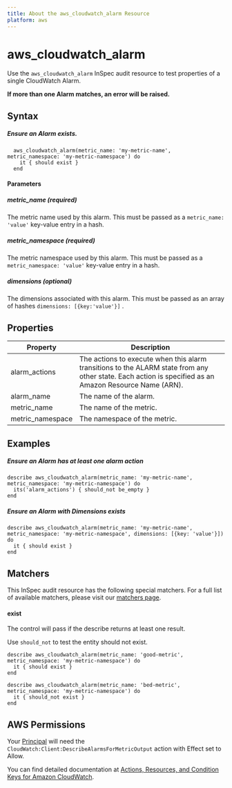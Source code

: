 ```yaml
---
title: About the aws_cloudwatch_alarm Resource
platform: aws
---
```


# aws\_cloudwatch\_alarm

Use the `aws_cloudwatch_alarm` InSpec audit resource to test properties of a single CloudWatch Alarm.

**If more than one Alarm matches, an error will be raised.**

## Syntax

##### Ensure an Alarm exists.
      aws_cloudwatch_alarm(metric_name: 'my-metric-name', metric_namespace: 'my-metric-namespace') do
        it { should exist }
      end
      
#### Parameters
##### metric\_name _(required)_

The metric name used by this alarm. This must be passed as a `metric_name: 'value'` key-value entry in a hash.

##### metric\_namespace _(required)_

The metric namespace used by this alarm. This must be passed as a `metric_namespace: 'value'` key-value entry in a hash.

##### dimensions _(optional)_

The dimensions associated with this alarm. This must be passed as an array of hashes `dimensions: [{key:'value'}]` .

## Properties

|Property         | Description|
| ---             | --- |
|alarm\_actions    | The actions to execute when this alarm transitions to the ALARM state from any other state. Each action is specified as an Amazon Resource Name (ARN).  |
|alarm\_name       | The name of the alarm. |
|metric\_name      | The name of the metric. |
|metric\_namespace | The namespace of the metric. |

## Examples

##### Ensure an Alarm has at least one alarm action
    describe aws_cloudwatch_alarm(metric_name: 'my-metric-name', metric_namespace: 'my-metric-namespace') do
      its('alarm_actions') { should_not be_empty }
    end
    
##### Ensure an Alarm with Dimensions exists
    describe aws_cloudwatch_alarm(metric_name: 'my-metric-name', metric_namespace: 'my-metric-namespace', dimensions: [{key: 'value'}]) do
      it { should exist }
    end

## Matchers

This InSpec audit resource has the following special matchers. For a full list of available matchers, please visit our [matchers page](https://www.inspec.io/docs/reference/matchers/).

#### exist

The control will pass if the describe returns at least one result.

Use `should_not` to test the entity should not exist.

    describe aws_cloudwatch_alarm(metric_name: 'good-metric', metric_namespace: 'my-metric-namespace') do
      it { should exist }
    end

    describe aws_cloudwatch_alarm(metric_name: 'bed-metric', metric_namespace: 'my-metric-namespace') do
      it { should_not exist }
    end
    
## AWS Permissions

Your [Principal](https://docs.aws.amazon.com/IAM/latest/UserGuide/intro-structure.html#intro-structure-principal) will need the `CloudWatch:Client:DescribeAlarmsForMetricOutput` action with Effect set to Allow.

You can find detailed documentation at [Actions, Resources, and Condition Keys for Amazon CloudWatch](https://docs.aws.amazon.com/IAM/latest/UserGuide/list_amazoncloudwatch.html).
